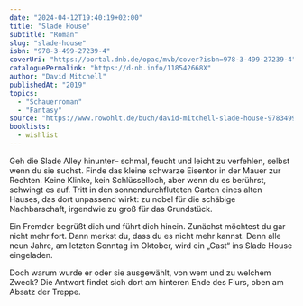```yaml
---
date: "2024-04-12T19:40:19+02:00"
title: "Slade House"
subtitle: "Roman"
slug: "slade-house"
isbn: "978-3-499-27239-4"
coverUri: "https://portal.dnb.de/opac/mvb/cover?isbn=978-3-499-27239-4"
cataloguePermalink: "https://d-nb.info/118542668X"
author: "David Mitchell"
publishedAt: "2019"
topics:
  - "Schauerroman"
  - "Fantasy"
source: "https://www.rowohlt.de/buch/david-mitchell-slade-house-9783499272394"
booklists:
  - wishlist
---
```


Geh die Slade Alley hinunter– schmal, feucht und leicht zu verfehlen, selbst 
wenn du sie suchst. Finde das kleine schwarze Eisentor in der Mauer zur Rechten. 
Keine Klinke, kein Schlüsselloch, aber wenn du es berührst, schwingt es auf. 
Tritt in den sonnendurchfluteten Garten eines alten Hauses, das dort unpassend 
wirkt: zu nobel für die schäbige Nachbarschaft, irgendwie zu groß für das 
Grundstück.

Ein Fremder begrüßt dich und führt dich hinein. Zunächst möchtest du gar nicht 
mehr fort. Dann merkst du, dass du es nicht mehr kannst. Denn alle neun Jahre, 
am letzten Sonntag im Oktober, wird ein „Gast“ ins Slade House eingeladen.

Doch warum wurde er oder sie ausgewählt, von wem und zu welchem Zweck? Die 
Antwort findet sich dort am hinteren Ende des Flurs, oben am Absatz der Treppe.
